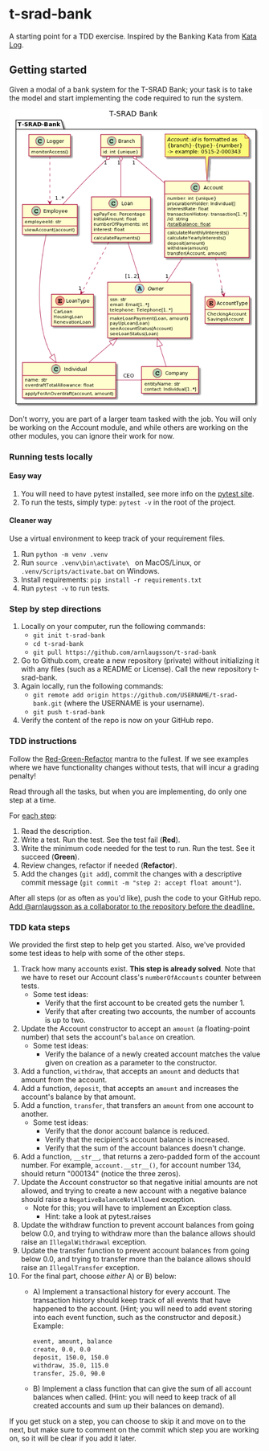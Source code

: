 # t-srad-bank

A starting point for a TDD exercise. Inspired by the Banking Kata from [Kata Log][1].

## Getting started

Given a modal of a bank system for the T-SRAD Bank; your task is to take the model and start implementing the code required to run the system.

![T-SRAD Bank - class diagram](docs/images/T-SRAD-Bank.png)

Don't worry, you are part of a larger team tasked with the job. You will only be working on the Account module, and while others are working on the other modules, you can ignore their work for now.

### Running tests locally

#### Easy way

1. You will need to have pytest installed, see more info on the [pytest site][2].
2. To run the tests, simply type: ``pytest -v`` in the root of the project.

#### Cleaner way

Use a virtual environment to keep track of your requirement files.

1. Run ``python -m venv .venv``
2. Run ``source .venv\bin\activate\ `` on MacOS/Linux, or ``.venv/Scripts/activate.bat`` on Windows.
3. Install requirements: ``pip install -r requirements.txt``
4. Run ``pytest -v`` to run tests.

### Step by step directions

1. Locally on your computer, run the following commands:
    - ``git init t-srad-bank``
    - ``cd t-srad-bank``
    - ``git pull https://github.com/arnlaugsson/t-srad-bank``
2. Go to Github.com, create a new repository (private) without initializing it with any files (such as a README or License). Call the new repository t-srad-bank.
3. Again locally, run the following commands:
    - ``git remote add origin https://github.com/USERNAME/t-srad-bank.git`` (where the USERNAME is your username).
    - ``git push t-srad-bank``
4. Verify the content of the repo is now on your GitHub repo.

### TDD instructions

Follow the [Red-Green-Refactor][3] mantra to the fullest. If we see examples where we have functionality changes without tests, that will incur a grading penalty!

Read through all the tasks, but when you are implementing, do only one step at a time.

For <ins>each step</ins>:

1. Read the description.
2. Write a test. Run the test. See the test fail (**Red**).
3. Write the minimum code needed for the test to run. Run the test. See it succeed (**Green**).
4. Review changes, refactor if needed (**Refactor**).
5. Add the changes (``git add``), commit the changes with a descriptive commit message (``git commit -m "step 2: accept float amount"``).

After all steps (or as often as you'd like), push the code to your GitHub repo. [Add @arnlaugsson as a collaborator to the repository before the deadline.][4]

[1]: https://kata-log.rocks/banking-kata
[2]: https://docs.pytest.org/en/stable/getting-started.html
[3]: https://www.codecademy.com/articles/tdd-red-green-refactor
[4]: https://docs.github.com/en/github/setting-up-and-managing-your-github-user-account/inviting-collaborators-to-a-personal-repository

### TDD kata steps

We provided the first step to help get you started. Also, we've provided some test ideas to help with some of the other steps.

1. Track how many accounts exist. **This step is already solved**. Note that we have to reset our Account class's ``numberOfAccounts`` counter between tests.
    - Some test ideas:
        - Verify that the first account to be created gets the number 1.
        - Verify that after creating two accounts, the number of accounts is up to two.
2. Update the Account constructor to accept an ``amount`` (a floating-point number) that sets the account's ``balance`` on creation.
    - Some test ideas:
        - Verify the balance of a newly created account matches the value given on creation as a parameter to the constructor.
3. Add a function, ``withdraw``, that accepts an ``amount`` and deducts that amount from the account.
4. Add a function, ``deposit``, that accepts an ``amount`` and increases the account's balance by that amount.
5. Add a function, ``transfer``, that transfers an ``amount`` from one account to another.
    - Some test ideas:
        - Verify that the donor account balance is reduced.
        - Verify that the recipient's account balance is increased.
        - Verify that the sum of the account balances doesn't change.
6. Add a function, ``__str__``, that returns a zero-padded form of the account number. For example, ``account.__str__()``, for account number 134, should return "000134" (notice the three zeros).
7. Update the Account constructor so that negative initial amounts are not allowed, and trying to create a new account with a negative balance should raise a ``NegativeBalanceNotAllowed`` exception.
    - Note for this; you will have to implement an Exception class.
        - Hint: take a look at pytest.raises
8. Update the withdraw function to prevent account balances from going below 0.0, and trying to withdraw more than the balance allows should raise an ``IllegalWithdrawal`` exception.
9. Update the transfer function to prevent account balances from going below 0.0, and trying to transfer more than the balance allows should raise an ``IllegalTransfer`` exception.
10. For the final part, choose _either_ A) or B) below:
    - A) Implement a transactional history for every account. The transaction history should keep track of all events that have happened to the account. (Hint; you will need to add event storing into each event function, such as the constructor and deposit.) Example:

      ```csv
      event, amount, balance
      create, 0.0, 0.0
      deposit, 150.0, 150.0
      withdraw, 35.0, 115.0
      transfer, 25.0, 90.0
      ```

    - B) Implement a class function that can give the sum of all account balances when called. (Hint: you will need to keep track of all created accounts and sum up their balances on demand).

If you get stuck on a step, you can choose to skip it and move on to the next, but make sure to comment on the commit which step you are working on, so it will be clear if you add it later.
